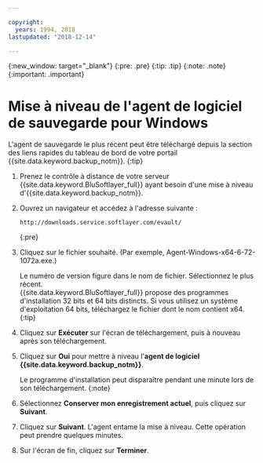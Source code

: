 ```yaml
---

copyright:
  years: 1994, 2018
lastupdated: "2018-12-14"

---
```

{:new_window: target="_blank"}
{:pre: .pre}
{:tip: .tip}
{:note: .note}
{:important: .important}

# Mise à niveau de l'agent de logiciel de sauvegarde pour Windows

L'agent de sauvegarde le plus récent peut être téléchargé depuis la section des liens rapides du tableau de bord de votre portail {{site.data.keyword.backup_notm}}.
{:tip}

1. Prenez le contrôle à distance de votre serveur {{site.data.keyword.BluSoftlayer_full}} ayant besoin d'une mise à niveau d'{{site.data.keyword.backup_notm}}.
2. Ouvrez un navigateur et accédez à l'adresse suivante :
   ```
   http://downloads.service.softlayer.com/evault/
   ```
   {:pre}
3. Cliquez sur le fichier souhaité. (Par exemple, Agent-Windows-x64-6-72-1072a.exe.)

   Le numéro de version figure dans le nom de fichier. Sélectionnez le plus récent. <br/>{{site.data.keyword.BluSoftlayer_full}} propose des programmes d'installation 32 bits et 64 bits distincts. Si vous utilisez un système d'exploitation 64 bits, téléchargez le fichier dont le nom contient x64.
   {:tip}
4. Cliquez sur **Exécuter** sur l'écran de téléchargement, puis à nouveau après son téléchargement.
5. Cliquez sur **Oui** pour mettre à niveau l'**agent de logiciel {{site.data.keyword.backup_notm}}**.

   Le programme d'installation peut disparaître pendant une minute lors de son téléchargement.
   {:note}
6. Sélectionnez **Conserver mon enregistrement actuel**, puis cliquez sur **Suivant**.
7. Cliquez sur **Suivant**. L'agent entame la mise à niveau. Cette opération peut prendre quelques minutes.
8. Sur l'écran de fin, cliquez sur **Terminer**.
